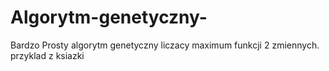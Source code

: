 # Algorytm-genetyczny-
Bardzo Prosty algorytm genetyczny liczacy maximum funkcji 2 zmiennych. przyklad z ksiazki
